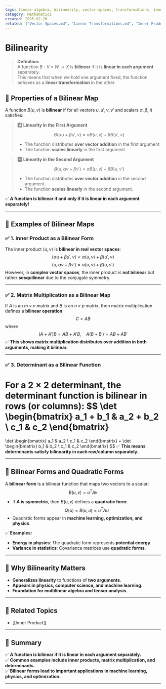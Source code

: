 ```yaml
---
tags: linear-algebra, bilinearity, vector-spaces, transformations, inner-product
category: Mathematics
created: 2025-02-26
related: ["Vector Spaces.md", "Linear Transformations.md", "Inner Product.md", "Multilinear Algebra.md"]
---
```


# Bilinearity

> **Definition:**  
> A function $B: V \times W \to X$ is **bilinear** if it is **linear in each argument** separately.  
> This means that when we hold one argument fixed, the function behaves as a **linear transformation** in the other.

## **📌 Properties of a Bilinear Map**
A function $B(u, v)$ is **bilinear** if for all vectors $u, u', v, v'$ and scalars $\alpha, \beta$, it satisfies:

> **1️⃣ Linearity in the First Argument**  
> $$
 B(\alpha u + \beta u', v) = \alpha B(u, v) + \beta B(u', v)
 $$
> - The function distributes **over vector addition** in the first argument.
> - The function **scales linearly** in the first argument.

> **2️⃣ Linearity in the Second Argument**  
> $$
 B(u, \alpha v + \beta v') = \alpha B(u, v) + \beta B(u, v')
 $$
> - The function distributes **over vector addition** in the second argument.
> - The function **scales linearly** in the second argument.

✅ **A function is bilinear if and only if it is linear in each argument separately!**

---

## **📌 Examples of Bilinear Maps**
### **✅ 1. Inner Product as a Bilinear Form**
The inner product $\langle u, v \rangle$ is **bilinear in real vector spaces**:
$$
\langle \alpha u + \beta u', v \rangle = \alpha \langle u, v \rangle + \beta \langle u', v \rangle
$$
$$
\langle u, \alpha v + \beta v' \rangle = \alpha \langle u, v \rangle + \beta \langle u, v' \rangle
$$
However, in **complex vector spaces**, the inner product is **not bilinear** but rather **sesquilinear** due to the conjugate symmetry.

---

### **✅ 2. Matrix Multiplication as a Bilinear Map**
If $A$ is an $m \times n$ matrix and $B$ is an $n \times p$ matrix, then matrix multiplication defines a **bilinear operation**:
$$
C = AB
$$
where
$$
(A + A')B = AB + A'B, \quad A(B + B') = AB + AB'
$$
✅ **This shows matrix multiplication distributes over addition in both arguments, making it bilinear.**

---

### **✅ 3. Determinant as a Bilinear Function**
For a **$2 \times 2$ determinant**, the determinant function is **bilinear in rows (or columns)**:
$$
\det
\begin{bmatrix} 
a_1 + b_1 & a_2 + b_2 \\ 
c_1 & c_2
\end{bmatrix}
=
\det
\begin{bmatrix} 
a_1 & a_2 \\ 
c_1 & c_2
\end{bmatrix}
+
\det
\begin{bmatrix} 
b_1 & b_2 \\ 
c_1 & c_2
\end{bmatrix}
$$
✅ **This means determinants satisfy bilinearity in each row/column separately.**

---

## **📌 Bilinear Forms and Quadratic Forms**
A **bilinear form** is a bilinear function that maps two vectors to a scalar:
$$
B(u, v) = u^T A v
$$
- If **$A$ is symmetric**, then $B(u, v)$ defines a **quadratic form**:
  $$
  Q(u) = B(u, u) = u^T A u
  $$
- Quadratic forms appear in **machine learning, optimization, and physics**.

✅ **Examples:**
- **Energy in physics**: The quadratic form represents **potential energy**.
- **Variance in statistics**: Covariance matrices use **quadratic forms**.

---

## **📌 Why Bilinearity Matters**
- **Generalizes linearity** to functions of **two arguments**.
- **Appears in physics, computer science, and machine learning**.
- **Foundation for multilinear algebra and tensor analysis**.

---

## **🔗 Related Topics**
- [[Inner Product]]


---

## **🚀 Summary**
✅ **A function is bilinear if it is linear in each argument separately.**  
✅ **Common examples include inner products, matrix multiplication, and determinants.**  
✅ **Bilinear forms lead to important applications in machine learning, physics, and optimization.**  

---
